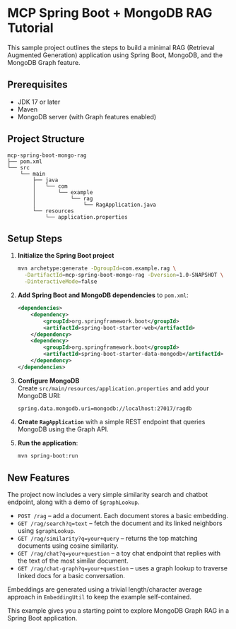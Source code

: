 # MCP Spring Boot + MongoDB RAG Tutorial

This sample project outlines the steps to build a minimal RAG (Retrieval Augmented Generation) application using Spring Boot, MongoDB, and the MongoDB Graph feature.

## Prerequisites
- JDK 17 or later
- Maven
- MongoDB server (with Graph features enabled)

## Project Structure
```
mcp-spring-boot-mongo-rag
├── pom.xml
└── src
    └── main
        ├── java
        │   └── com
        │       └── example
        │           └── rag
        │               └── RagApplication.java
        └── resources
            └── application.properties
```

## Setup Steps
1. **Initialize the Spring Boot project**
   ```bash
   mvn archetype:generate -DgroupId=com.example.rag \
     -DartifactId=mcp-spring-boot-mongo-rag -Dversion=1.0-SNAPSHOT \
     -DinteractiveMode=false
   ```

2. **Add Spring Boot and MongoDB dependencies** to `pom.xml`:
   ```xml
   <dependencies>
       <dependency>
           <groupId>org.springframework.boot</groupId>
           <artifactId>spring-boot-starter-web</artifactId>
       </dependency>
       <dependency>
           <groupId>org.springframework.boot</groupId>
           <artifactId>spring-boot-starter-data-mongodb</artifactId>
       </dependency>
   </dependencies>
   ```

3. **Configure MongoDB**  
   Create `src/main/resources/application.properties` and add your MongoDB URI:
   ```properties
   spring.data.mongodb.uri=mongodb://localhost:27017/ragdb
   ```

4. **Create `RagApplication`** with a simple REST endpoint that queries MongoDB using the Graph API.

5. **Run the application**:
   ```bash
   mvn spring-boot:run
   ```

## New Features

The project now includes a very simple similarity search and chatbot endpoint, along with a demo of `$graphLookup`.

- `POST /rag` &ndash; add a document. Each document stores a basic embedding.
- `GET /rag/search?q=text` &ndash; fetch the document and its linked neighbors using `$graphLookup`.
- `GET /rag/similarity?q=your+query` &ndash; returns the top matching documents using cosine similarity.
- `GET /rag/chat?q=your+question` &ndash; a toy chat endpoint that replies with the text of the most similar document.
- `GET /rag/chat-graph?q=your+question` &ndash; uses a graph lookup to traverse linked docs for a basic conversation.


Embeddings are generated using a trivial length/character average approach in `EmbeddingUtil` to keep the example self-contained.

This example gives you a starting point to explore MongoDB Graph RAG in a Spring Boot application.
